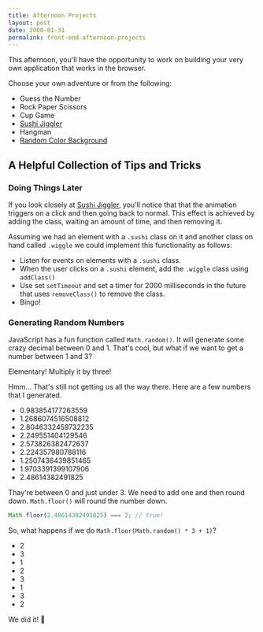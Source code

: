 ```yaml
---
title: Afternoon Projects
layout: post
date: 2000-01-31
permalink: front-end-afternoon-projects
---
```


This afternoon, you'll have the opportunity to work on building your very own application that works in the browser.

Choose your own adventure or from the following:

- Guess the Number
- Rock Paper Scissors
- Cup Game
- [Sushi Jiggler][]
- Hangman
- [Random Color Background][]

[Sushi Jiggler]: https://jenniferdewalt.com/sushi_jiggler.html
[Random Color Background]: https://jenniferdewalt.com/random_background.html

## A Helpful Collection of Tips and Tricks

### Doing Things Later

If you look closely at [Sushi Jiggler][], you'll notice that that the animation triggers on a click and then going back to normal. This effect is achieved by adding the class, waiting an amount of time, and then removing it.

Assuming we had an element with a `.sushi` class on it and another class on hand called `.wiggle` we could implement this functionality as follows:

- Listen for events on elements with a `.sushi` class.
- When the user clicks on a `.sushi` element, add the `.wiggle` class using `addClass()`
- Use set `setTimeout` and set a timer for 2000 milliseconds in the future that uses `removeClass()` to remove the class.
- Bingo!

### Generating Random Numbers

JavaScript has a fun function called `Math.random()`. It will generate some crazy decimal between 0 and 1. That's cool, but what if we want to get a number between 1 and 3?

Elementary! Multiply it by three!

Hmm… That's still not getting us all the way there. Here are a few numbers that I generated.

- 0.983854177263559
- 1.2686074516508812
- 2.8046332459732235
- 2.249551404129546
- 2.573826382472637
- 2.224357980788116
- 1.2507436439851465
- 1.9703391399107906
- 2.48614382491825

Thay're between 0 and just under 3. We need to add one and then round down. `Math.floor()` will round the number down.

```js
Math.floor(2.48614382491825) === 2; // true!
```

So, what happens if we do `Math.floor(Math.random() * 3 + 1)`?

- 2
- 3
- 1
- 2
- 3
- 1
- 3
- 2

We did it! 🎉


